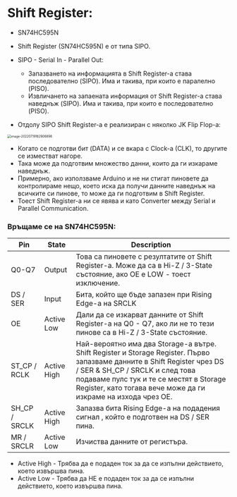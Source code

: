 # Shift Register:

- SN74HC595N



- Shift Register (SN74HC595N) е от типа SIPO.
- SIPO - Serial In - Parallel Out:
  - Запазването на информацията в Shift Register-a става последователно (SIPO). Има и такива, при които е паралелно (PISO).
  - Извличането на запаената информация от Shift Register-а става наведнъж (SIPO). Има и такива, при които е последователно (PISO).



- Отдолу SIPO Shift Register-а е реализиран с няколко JK Flip Flop-a:

<img src="C:\Users\itsgo\AppData\Roaming\Typora\typora-user-images\image-20220719162906898.png" alt="image-20220719162906898" style="zoom:50%;" />

- Когато се подготви бит (DATA) и се вкара с Clock-a (CLK), то другите се изместват нагоре.
- Така може да подготвим множество данни, които да ги изкараме наведнъж.
- Примерно, ако използваме Arduino и не ни стигат пиновете да контролираме нещо, което иска да получи данните наведнъж на всичките си пинове, то може да ги подготвим в Shift Register.
- Тоест Shift Register-a ни се явява и като Converter между Serial и Parallel Communication.



### Връщаме се на SN74HC595N:

| Pin            | State       | Description                                                  |
| -------------- | ----------- | ------------------------------------------------------------ |
| Q0-Q7          | Output      | Това са пиновете с резултатите от Shift Register-a. Може да са в Hi-Z / 3-State състояние, ако OE е LOW - тоест изключение. |
| DS / SER       | Input       | Бита, който ще бъде запазен при Rising Edge-a на SRCLK       |
| OE             | Active Low  | Дали да се изкарват данните от Shift Register-a на Q0 - Q7, ако ли не то тези пинове са в Hi-Z / 3-State състояние. |
| ST_CP / RCLK   | Active High | Най-вероятно има два Storage-а вътре. Shift Register и Storage Register. Първо запазваме данните в Shift Register чрез DS / SER & SH_CP / SRCLK и след това подаваме пулс тук и те се местят в Storage Register, като тогава вече може да ги изкраме на изхода чрез OE. |
| SH_CP  / SRCLK | Active High | Запазва бита Rising Edge-а на подадения сигнал , който е подготвен на DS / SER пина. |
| MR / SRCLR     | Active Low  | Изчиства данните от регистъра.                               |

- Active High - Трябва да е подаден ток за да се изпълни действието, което извършва пина.
- Active Low - Трябва да НЕ е подаден ток за да се изпълни действието, което извършва пина.